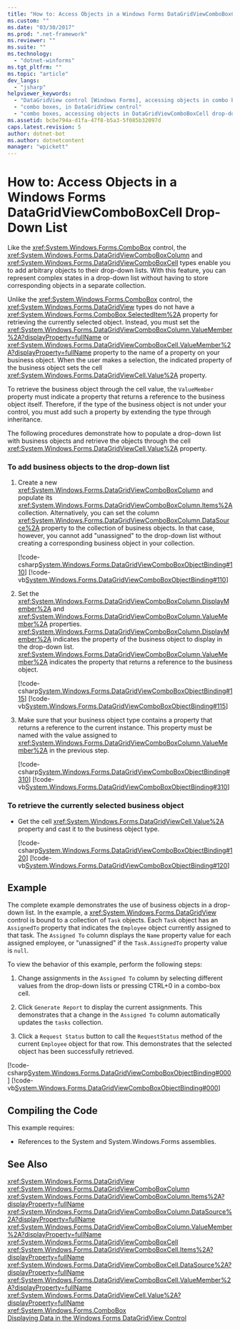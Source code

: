 ```yaml
---
title: "How to: Access Objects in a Windows Forms DataGridViewComboBoxCell Drop-Down List | Microsoft Docs"
ms.custom: ""
ms.date: "03/30/2017"
ms.prod: ".net-framework"
ms.reviewer: ""
ms.suite: ""
ms.technology: 
  - "dotnet-winforms"
ms.tgt_pltfrm: ""
ms.topic: "article"
dev_langs: 
  - "jsharp"
helpviewer_keywords: 
  - "DataGridView control [Windows Forms], accessing objects in combo box cells"
  - "combo boxes, in DataGridView control"
  - "combo boxes, accessing objects in DataGridViewComboBoxCell drop-down lists"
ms.assetid: bcbe794a-d1fa-47f8-b5a3-5f085b32097d
caps.latest.revision: 5
author: dotnet-bot
ms.author: dotnetcontent
manager: "wpickett"
---
```

# How to: Access Objects in a Windows Forms DataGridViewComboBoxCell Drop-Down List
Like the <xref:System.Windows.Forms.ComboBox> control, the <xref:System.Windows.Forms.DataGridViewComboBoxColumn> and <xref:System.Windows.Forms.DataGridViewComboBoxCell> types enable you to add arbitrary objects to their drop-down lists. With this feature, you can represent complex states in a drop-down list without having to store corresponding objects in a separate collection.  
  
 Unlike the <xref:System.Windows.Forms.ComboBox> control, the <xref:System.Windows.Forms.DataGridView> types do not have a <xref:System.Windows.Forms.ComboBox.SelectedItem%2A> property for retrieving the currently selected object. Instead, you must set the <xref:System.Windows.Forms.DataGridViewComboBoxColumn.ValueMember%2A?displayProperty=fullName> or <xref:System.Windows.Forms.DataGridViewComboBoxCell.ValueMember%2A?displayProperty=fullName> property to the name of a property on your business object. When the user makes a selection, the indicated property of the business object sets the cell <xref:System.Windows.Forms.DataGridViewCell.Value%2A> property.  
  
 To retrieve the business object through the cell value, the `ValueMember` property must indicate a property that returns a reference to the business object itself. Therefore, if the type of the business object is not under your control, you must add such a property by extending the type through inheritance.  
  
 The following procedures demonstrate how to populate a drop-down list with business objects and retrieve the objects through the cell <xref:System.Windows.Forms.DataGridViewCell.Value%2A> property.  
  
### To add business objects to the drop-down list  
  
1.  Create a new <xref:System.Windows.Forms.DataGridViewComboBoxColumn> and populate its <xref:System.Windows.Forms.DataGridViewComboBoxColumn.Items%2A> collection. Alternatively, you can set the column <xref:System.Windows.Forms.DataGridViewComboBoxColumn.DataSource%2A> property to the collection of business objects. In that case, however, you cannot add "unassigned" to the drop-down list without creating a corresponding business object in your collection.  
  
     [!code-csharp[System.Windows.Forms.DataGridViewComboBoxObjectBinding#110](../../../../samples/snippets/csharp/VS_Snippets_Winforms/System.Windows.Forms.DataGridViewComboBoxObjectBinding/CS/form1.cs#110)]
     [!code-vb[System.Windows.Forms.DataGridViewComboBoxObjectBinding#110](../../../../samples/snippets/visualbasic/VS_Snippets_Winforms/System.Windows.Forms.DataGridViewComboBoxObjectBinding/vb/form1.vb#110)]  
  
2.  Set the <xref:System.Windows.Forms.DataGridViewComboBoxColumn.DisplayMember%2A> and <xref:System.Windows.Forms.DataGridViewComboBoxColumn.ValueMember%2A> properties. <xref:System.Windows.Forms.DataGridViewComboBoxColumn.DisplayMember%2A> indicates the property of the business object to display in the drop-down list. <xref:System.Windows.Forms.DataGridViewComboBoxColumn.ValueMember%2A> indicates the property that returns a reference to the business object.  
  
     [!code-csharp[System.Windows.Forms.DataGridViewComboBoxObjectBinding#115](../../../../samples/snippets/csharp/VS_Snippets_Winforms/System.Windows.Forms.DataGridViewComboBoxObjectBinding/CS/form1.cs#115)]
     [!code-vb[System.Windows.Forms.DataGridViewComboBoxObjectBinding#115](../../../../samples/snippets/visualbasic/VS_Snippets_Winforms/System.Windows.Forms.DataGridViewComboBoxObjectBinding/vb/form1.vb#115)]  
  
3.  Make sure that your business object type contains a property that returns a reference to the current instance. This property must be named with the value assigned to <xref:System.Windows.Forms.DataGridViewComboBoxColumn.ValueMember%2A> in the previous step.  
  
     [!code-csharp[System.Windows.Forms.DataGridViewComboBoxObjectBinding#310](../../../../samples/snippets/csharp/VS_Snippets_Winforms/System.Windows.Forms.DataGridViewComboBoxObjectBinding/CS/form1.cs#310)]
     [!code-vb[System.Windows.Forms.DataGridViewComboBoxObjectBinding#310](../../../../samples/snippets/visualbasic/VS_Snippets_Winforms/System.Windows.Forms.DataGridViewComboBoxObjectBinding/vb/form1.vb#310)]  
  
### To retrieve the currently selected business object  
  
-   Get the cell <xref:System.Windows.Forms.DataGridViewCell.Value%2A> property and cast it to the business object type.  
  
     [!code-csharp[System.Windows.Forms.DataGridViewComboBoxObjectBinding#120](../../../../samples/snippets/csharp/VS_Snippets_Winforms/System.Windows.Forms.DataGridViewComboBoxObjectBinding/CS/form1.cs#120)]
     [!code-vb[System.Windows.Forms.DataGridViewComboBoxObjectBinding#120](../../../../samples/snippets/visualbasic/VS_Snippets_Winforms/System.Windows.Forms.DataGridViewComboBoxObjectBinding/vb/form1.vb#120)]  
  
## Example  
 The complete example demonstrates the use of business objects in a drop-down list. In the example, a <xref:System.Windows.Forms.DataGridView> control is bound to a collection of `Task` objects. Each `Task` object has an `AssignedTo` property that indicates the `Employee` object currently assigned to that task. The `Assigned To` column displays the `Name` property value for each assigned employee, or "unassigned" if the `Task.AssignedTo` property value is `null`.  
  
 To view the behavior of this example, perform the following steps:  
  
1.  Change assignments in the `Assigned To` column by selecting different values from the drop-down lists or pressing CTRL+0 in a combo-box cell.  
  
2.  Click `Generate Report` to display the current assignments. This demonstrates that a change in the `Assigned To` column automatically updates the `tasks` collection.  
  
3.  Click a `Request Status` button to call the `RequestStatus` method of the current `Employee` object for that row. This demonstrates that the selected object has been successfully retrieved.  
  
 [!code-csharp[System.Windows.Forms.DataGridViewComboBoxObjectBinding#000](../../../../samples/snippets/csharp/VS_Snippets_Winforms/System.Windows.Forms.DataGridViewComboBoxObjectBinding/CS/form1.cs#000)]
 [!code-vb[System.Windows.Forms.DataGridViewComboBoxObjectBinding#000](../../../../samples/snippets/visualbasic/VS_Snippets_Winforms/System.Windows.Forms.DataGridViewComboBoxObjectBinding/vb/form1.vb#000)]  
  
## Compiling the Code  
 This example requires:  
  
-   References to the System and System.Windows.Forms assemblies.  
  
## See Also  
 <xref:System.Windows.Forms.DataGridView>   
 <xref:System.Windows.Forms.DataGridViewComboBoxColumn>   
 <xref:System.Windows.Forms.DataGridViewComboBoxColumn.Items%2A?displayProperty=fullName>   
 <xref:System.Windows.Forms.DataGridViewComboBoxColumn.DataSource%2A?displayProperty=fullName>   
 <xref:System.Windows.Forms.DataGridViewComboBoxColumn.ValueMember%2A?displayProperty=fullName>   
 <xref:System.Windows.Forms.DataGridViewComboBoxCell>   
 <xref:System.Windows.Forms.DataGridViewComboBoxCell.Items%2A?displayProperty=fullName>   
 <xref:System.Windows.Forms.DataGridViewComboBoxCell.DataSource%2A?displayProperty=fullName>   
 <xref:System.Windows.Forms.DataGridViewComboBoxCell.ValueMember%2A?displayProperty=fullName>   
 <xref:System.Windows.Forms.DataGridViewCell.Value%2A?displayProperty=fullName>   
 <xref:System.Windows.Forms.ComboBox>   
 [Displaying Data in the Windows Forms DataGridView Control](../../../../docs/framework/winforms/controls/displaying-data-in-the-windows-forms-datagridview-control.md)